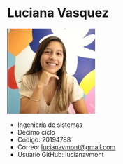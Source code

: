 
# Luciana Vasquez

![Luciana Vasquez](fotoLuciana.jpg)
* Ingeniería de sistemas
* Décimo ciclo
* Código: 20194788
* Correo: lucianavmont@gmail.com
* Usuario GitHub: lucianavmont
